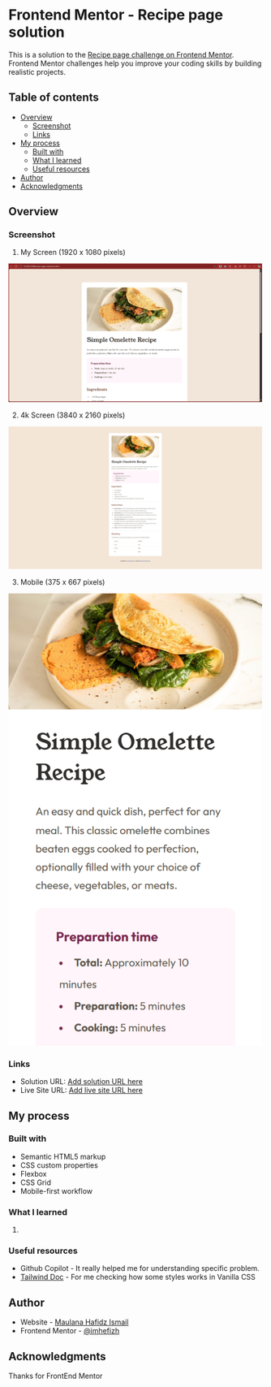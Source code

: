 # Frontend Mentor - Recipe page solution

This is a solution to the [Recipe page challenge on Frontend Mentor](https://www.frontendmentor.io/challenges/recipe-page-KiTsR8QQKm). Frontend Mentor challenges help you improve your coding skills by building realistic projects.

## Table of contents

- [Overview](#overview)
  - [Screenshot](#screenshot)
  - [Links](#links)
- [My process](#my-process)
  - [Built with](#built-with)
  - [What I learned](#what-i-learned)
  - [Useful resources](#useful-resources)
- [Author](#author)
- [Acknowledgments](#acknowledgments)

## Overview

### Screenshot

1. My Screen (1920 x 1080 pixels)

<img src='./screenshots/Screenshot 2025-10-29 170854.png' alt='my-screen' width='500'>

2.  4k Screen (3840 x 2160 pixels)

<img src='./screenshots/127.0.0.1_5500_recipe-page-main_index.html(4k Screen).png' alt='my-screen' width='500'>

3.  Mobile (375 x 667 pixels)

<img src='./screenshots/127.0.0.1_5500_recipe-page-main_index.html(iPhone SE).png' alt='my-screen' width='500'>

### Links

- Solution URL: [Add solution URL here]()
- Live Site URL: [Add live site URL here](https://imhefizh.github.io/FrontEnd-Web-Lab//)

## My process

### Built with

- Semantic HTML5 markup
- CSS custom properties
- Flexbox
- CSS Grid
- Mobile-first workflow

### What I learned

1.

### Useful resources

- Github Copilot - It really helped me for understanding specific problem.
- [Tailwind Doc](https://tailwindcss.com/docs/aspect-ratio) - For me checking how some styles works in Vanilla CSS

## Author

- Website - [Maulana Hafidz Ismail](https://maulanahafidz.com)
- Frontend Mentor - [@imhefizh](https://www.frontendmentor.io/profile/imhefizh)

## Acknowledgments

Thanks for FrontEnd Mentor
